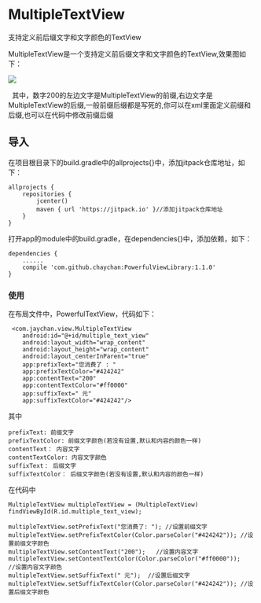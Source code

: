 # MultipleTextView
支持定义前后缀文字和文字颜色的TextView 




 MultipleTextView是一个支持定义前后缀文字和文字颜色的TextView,效果图如下：

   ![](http://i.imgur.com/SV4zWGv.jpg)

   其中，数字200的左边文字是MultipleTextView的前缀,右边文字是MultipleTextView的后缀,一般前缀后缀都是写死的,你可以在xml里面定义前缀和后缀,也可以在代码中修改前缀后缀
   
   
## 导入

   在项目根目录下的build.gradle中的allprojects{}中，添加jitpack仓库地址，如下：

    allprojects {
	    repositories {
	        jcenter()
	        maven { url 'https://jitpack.io' }//添加jitpack仓库地址
	    }
    }


   打开app的module中的build.gradle，在dependencies{}中，添加依赖，如下：


    dependencies {
        ......
        compile 'com.github.chaychan:PowerfulViewLibrary:1.1.0'
    }


### 使用

   在布局文件中，PowerfulTextView，代码如下：

     <com.jaychan.view.MultipleTextView
        android:id="@+id/multiple_text_view"
        android:layout_width="wrap_content"
        android:layout_height="wrap_content"
        android:layout_centerInParent="true"
        app:prefixText="您消费了 : "
        app:prefixTextColor="#424242"
        app:contentText="200"
        app:contentTextColor="#ff0000"
        app:suffixText=" 元"
        app:suffixTextColor="#424242"/>

   其中 
	
	prefixText:	前缀文字
	prefixTextColor: 前缀文字颜色(若没有设置,默认和内容的颜色一样)
	contentText： 内容文字
    contentTextColor: 内容文字颜色
	suffixText： 后缀文字
	suffixTextColor： 后缀文字颜色(若没有设置,默认和内容的颜色一样)

   在代码中

    MultipleTextView multipleTextView = (MultipleTextView) findViewById(R.id.multiple_text_view);

    multipleTextView.setPrefixText("您消费了: "); //设置前缀文字
    multipleTextView.setPrefixTextColor(Color.parseColor("#424242")); //设置前缀文字颜色
    multipleTextView.setContentText("200");   //设置内容文字
    multipleTextView.setContentTextColor(Color.parseColor("#ff0000"));   //设置内容文字颜色
    multipleTextView.setSuffixText(" 元");  //设置后缀文字
    multipleTextView.setSuffixTextColor(Color.parseColor("#424242")); //设置后缀文字颜色
